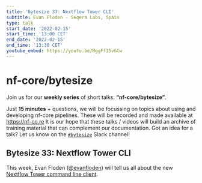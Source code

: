 ```yaml
---
title: 'Bytesize 33: Nextflow Tower CLI'
subtitle: Evan Floden - Seqera Labs, Spain
type: talk
start_date: '2022-02-15'
start_time: '13:00 CET'
end_date: '2022-02-15'
end_time: '13:30 CET'
youtube_embed: https://youtu.be/MggFf15vGCw
---
```


# nf-core/bytesize

Join us for our **weekly series** of short talks: **“nf-core/bytesize”**.

Just **15 minutes** + questions, we will be focussing on topics about using and developing nf-core pipelines.
These will be recorded and made available at <https://nf-co.re>
It is our hope that these talks / videos will build an archive of training material that can complement our documentation. Got an idea for a talk? Let us know on the [`#bytesize`](https://nfcore.slack.com/channels/bytesize) Slack channel!

## Bytesize 33: Nextflow Tower CLI

This week, Evan Floden ([@evanfloden](https://github.com/evanfloden/)) will tell us all about the new [Nextflow Tower command line client](https://github.com/seqeralabs/tower-cli).
